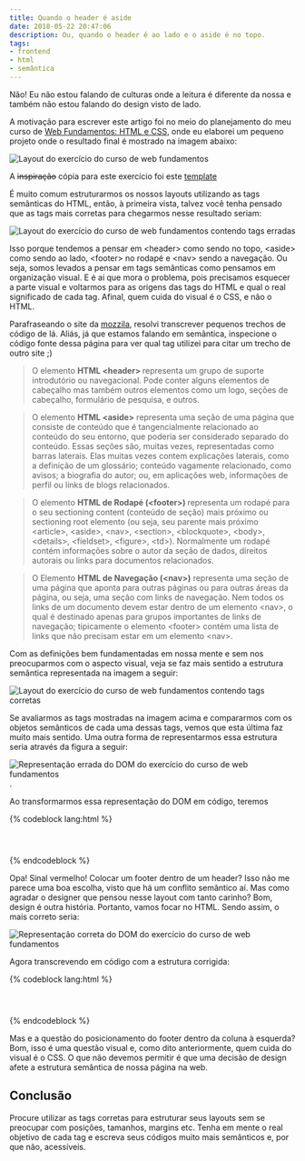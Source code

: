 ```yaml
---
title: Quando o header é aside
date: 2018-05-22 20:47:06
description: Ou, quando o header é ao lado e o aside é no topo.
tags:
- frontend
- html
- semântica
---
```


Não! Eu não estou falando de culturas onde a leitura é diferente da nossa e também não estou falando do design visto de lado.

A motivação para escrever este artigo foi no meio do planejamento do meu curso de [Web Fundamentos: HTML e CSS](https://www.udemy.com/curso-web-design-fundamentos-aprenda-html-css-e-javascript/?couponCode=PROMOSOCIAL), onde eu elaborei um pequeno projeto onde o resultado final é mostrado na imagem abaixo:

![Layout do exercício do curso de web fundamentos](../images/quando-o-header-e-aside/tags-semanticas-1.jpg "Layout do exercício do curso de web fundamentos")

A <del>inspiração</del> cópia para este exercício foi este [template](https://html5up.net/strata)

É muito comum estruturarmos os nossos layouts utilizando as tags semânticas do HTML, então, à primeira vista, talvez você tenha pensado que as tags mais corretas para chegarmos nesse resultado seriam: 

![Layout do exercício do curso de web fundamentos contendo tags erradas](../images/quando-o-header-e-aside/tags-semanticas-2.jpg "Layout do exercício do curso de web fundamentos contendo tags erradas")

Isso porque tendemos a pensar em &lt;header&gt; como sendo no topo, &lt;aside&gt; como sendo ao lado, &lt;footer&gt; no rodapé e &lt;nav&gt; sendo a navegação. Ou seja, somos levados a pensar em tags semânticas como pensamos em organização visual. E é aí que mora o problema, pois precisamos esquecer a parte visual e voltarmos para as origens das tags do HTML e qual o real significado de cada tag. Afinal, quem cuida do visual é o CSS, e não o HTML.

Parafraseando o site da [mozzila](https://developer.mozilla.org), resolvi transcrever pequenos trechos de código de lá. Aliás, já que estamos falando em semântica, inspecione o código fonte dessa página para ver qual tag utilizei para citar um trecho de outro site ;)

<blockquote cite="https://developer.mozilla.org/pt-BR/docs/Web/HTML/Element/header">O elemento <strong>HTML &lt;header&gt; </strong>representa um grupo de suporte introdutório ou navegacional. Pode conter alguns elementos de cabeçalho mas também outros elementos como um logo, seções de cabeçalho, formulário de pesquisa, e outros.
</blockquote>


<blockquote cite="https://developer.mozilla.org/pt-BR/docs/Web/HTML/Element/aside">O elemento <strong>HTML &lt;aside&gt;</strong> representa uma seção de uma página que consiste de conteúdo que é tangencialmente relacionado ao conteúdo do seu entorno, que poderia ser considerado separado do conteúdo. Essas seções são, muitas vezes, representadas como barras laterais. Elas muitas vezes contem explicações laterais, como a definição de um glossário; conteúdo vagamente relacionado, como avisos; a biografia do autor; ou, em aplicações web, informações de perfil ou links de blogs relacionados.
</blockquote>


<blockquote cite="https://developer.mozilla.org/pt-BR/docs/Web/HTML/Element/footer">O elemento <strong>HTML de Rodapé (&lt;footer&gt;) </strong>representa um rodapé para o seu sectioning content (conteúdo de seção) mais próximo ou sectioning root elemento (ou seja, seu parente mais próximo &lt;article&gt;, &lt;aside&gt;, &lt;nav&gt;, &lt;section&gt;, &lt;blockquote&gt;, &lt;body&gt;, &lt;details&gt;, &lt;fieldset&gt;, &lt;figure&gt;, &lt;td&gt;). Normalmente um rodapé contém informações sobre o autor da seção de dados, direitos autorais ou links para documentos relacionados.
</blockquote>


<blockquote cite="https://developer.mozilla.org/pt-BR/docs/Web/HTML/Element/nav">O Elemento <strong>HTML de Navegação (&lt;nav&gt;)</strong> representa uma seção de uma página que aponta para outras páginas ou para outras áreas da página, ou seja, uma seção com links de navegação. Nem todos os links de um documento devem estar dentro de um elemento &lt;nav&gt;, o qual é destinado apenas para grupos importantes de links de navegação; tipicamente o elemento &lt;footer&gt; contém uma lista de links que não precisam estar em um elemento &lt;nav&gt;.
</blockquote>


Com as definições bem fundamentadas em nossa mente e sem nos preocuparmos com o aspecto visual, veja se faz mais sentido a estrutura semântica representada na imagem a seguir:

![Layout do exercício do curso de web fundamentos contendo tags corretas](../images/quando-o-header-e-aside/tags-semanticas-3.jpg "Layout do exercício do curso de web fundamentos contendo tags corretas")

Se avaliarmos as tags mostradas na imagem acima e compararmos com os objetos semânticos de cada uma dessas tags, vemos que esta última faz muito mais sentido. Uma outra forma de representarmos essa estrutura seria através da figura a seguir:

![Representação errada do DOM do exercício do curso de web fundamentos](../images/quando-o-header-e-aside/tags-semanticas-4.jpg "Representação errada do DOM do exercício do curso de web fundamentos").

Ao transformarmos essa representação do DOM em código, teremos

{% codeblock lang:html %}
<body>
  <header>
  	<footer></footer>  	
  </header>
  <main></main>  
<body>
{% endcodeblock %}

Opa! Sinal vermelho! Colocar um footer dentro de um header? Isso não me parece uma boa escolha, visto que há um conflito semântico aí. Mas como agradar o designer que pensou nesse layout com tanto carinho? Bom, design é outra história. Portanto, vamos focar no HTML. Sendo assim, o mais correto seria:

![Representação correta do DOM do exercício do curso de web fundamentos](../images/quando-o-header-e-aside/tags-semanticas-5.jpg "Representação correta do DOM do exercício do curso de web fundamentos")

Agora transcrevendo em código com a estrutura corrigida:

{% codeblock lang:html %}
<body>
  <header></header>
  <main></main>
  <footer></footer>
<body>
{% endcodeblock %}

Mas e a questão do posicionamento do footer dentro da coluna à esquerda? Bom, isso é uma questão visual e, como dito anteriormente, quem cuida do visual é o CSS. O que não devemos permitir é que uma decisão de design afete a estrutura semântica de nossa página na web.

## Conclusão

Procure utilizar as tags corretas para estruturar seus layouts sem se preocupar com posições, tamanhos, margins etc. Tenha em mente o real objetivo de cada tag e escreva seus códigos muito mais semânticos e, por que não, acessíveis.